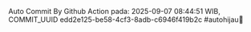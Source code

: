 Auto Commit By Github Action pada: 2025-09-07 08:44:51 WIB, COMMIT_UUID edd2e125-be58-4cf3-8adb-c6946f419b2c #autohijau🗿
